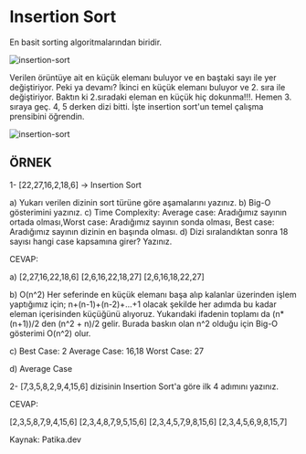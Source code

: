 # Insertion Sort
En basit sorting algoritmalarından biridir.

![insertion-sort](https://user-images.githubusercontent.com/78666794/148685019-7f22a359-4a55-4a2c-b5d9-1a3313926a01.png)

Verilen örüntüye ait en küçük elemanı buluyor ve en baştaki sayı ile yer değiştiriyor. Peki ya devamı? İkinci en küçük elemanı buluyor ve 2. sıra ile değiştiriyor. Baktın ki 2.sıradaki eleman en küçük hiç dokunma!!!. Hemen 3. sıraya geç. 4, 5 derken dizi bitti. İşte insertion sort'un temel çalışma prensibini öğrendin.

![insertion-sort](https://user-images.githubusercontent.com/78666794/148685042-59b04089-f2f4-4dee-8c88-e2d615612c8b.png)


## ÖRNEK

1- [22,27,16,2,18,6] -> Insertion Sort

a) Yukarı verilen dizinin sort türüne göre aşamalarını yazınız.
b) Big-O gösterimini yazınız.
c) Time Complexity: Average case: Aradığımız sayının ortada olması,Worst case: Aradığımız sayının sonda olması, Best case: Aradığımız sayının dizinin en başında olması.
d) Dizi sıralandıktan sonra 18 sayısı hangi case kapsamına girer? Yazınız.

CEVAP:

a) [2,27,16,22,18,6]
   [2,6,16,22,18,27]
   [2,6,16,18,22,27]

b) O(n^2)
Her seferinde en küçük elemanı başa alıp kalanlar üzerinden işlem yaptığımız için; n+(n-1)+(n-2)+...+1 olacak şekilde her adımda bu kadar eleman içerisinden küçüğünü alıyoruz.
Yukarıdaki ifadenin toplamı da (n*(n+1))/2 den (n^2 + n)/2 gelir. Burada baskın olan n^2 olduğu için Big-O gösterimi O(n^2) olur.

c) Best Case: 2
   Average Case: 16,18
   Worst Case: 27
   
d) Average Case


2- [7,3,5,8,2,9,4,15,6] dizisinin Insertion Sort'a göre ilk 4 adımını yazınız.

CEVAP:

[2,3,5,8,7,9,4,15,6]
[2,3,4,8,7,9,5,15,6]
[2,3,4,5,7,9,8,15,6]
[2,3,4,5,6,9,8,15,7]



Kaynak:
Patika.dev
